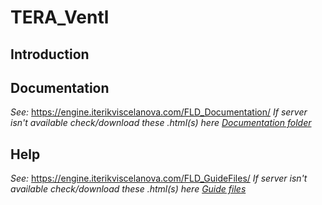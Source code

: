 # TERA_Ventl

## Introduction


## Documentation

*See:* https://engine.iterikviscelanova.com/FLD_Documentation/
*If server isn't available check/download these .html(s) here [Documentation folder](./FLD_Documentation/)*

## Help

*See:* https://engine.iterikviscelanova.com/FLD_GuideFiles/
*If server isn't available check/download these .html(s) here [Guide files](./FLD_GuideFiles/)*

